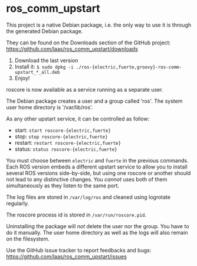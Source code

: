 ros_comm_upstart
================

This project is a native Debian package, i.e. the only way to use it
is through the generated Debian package.

They can be found on the Downloads section of the GitHub project:
https://github.com/laas/ros_comm_upstart/downloads

1. Download the last version
2. Install it:
`$ sudo dpkg -i ./ros-{electric,fuerte,groovy}-ros-comm-upstart_*_all.deb`
3. Enjoy!

roscore is now available as a service running as a separate user.

The Debian package creates a user and a group called 'ros'.
The system user home directory is '/var/lib/ros'.

As any other upstart service, it can be controlled as follow:

   * start: `start roscore-{electric,fuerte}`
   * stop: `stop roscore-{electric,fuerte}`
   * restart: `restart roscore-{electric,fuerte}`
   * status: `status roscore-{electric,fuerte}`

You must choose between `electric` and `fuerte` in the previous commands.
Each ROS version embeds a different upstart service to allow you to install several ROS versions side-by-side,
but using one roscore or another should not lead to any distinctive changes. You *cannot* uses both of them
simultaneously as they listen to the same port.


The log files are stored in `/var/log/ros` and cleaned using logrotate
regularly.

The roscore process id is stored in `/var/run/roscore.pid`.

Uninstalling the package will *not* delete the user nor the group.
You have to do it manually. The user home directory as well as the
logs will also remain on the filesystem.

Use the GitHub issue tracker to report feedbacks and bugs:
https://github.com/laas/ros_comm_upstart/issues
